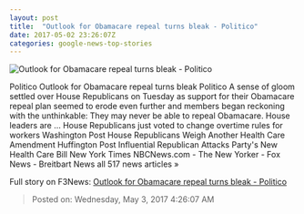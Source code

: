 ```yaml
---
layout: post
title:  "Outlook for Obamacare repeal turns bleak - Politico"
date: 2017-05-02 23:26:07Z
categories: google-news-top-stories
---
```


![Outlook for Obamacare repeal turns bleak - Politico](http://static.politico.com/eb/28/bdfd17894ceea2aca20c9d8cf9d2/170321-paul-ryan-ahca-ap-1160.jpg)

Politico Outlook for Obamacare repeal turns bleak Politico A sense of gloom settled over House Republicans on Tuesday as support for their Obamacare repeal plan seemed to erode even further and members began reckoning with the unthinkable: They may never be able to repeal Obamacare. House leaders are ... House Republicans just voted to change overtime rules for workers Washington Post House Republicans Weigh Another Health Care Amendment Huffington Post Influential Republican Attacks Party's New Health Care Bill New York Times NBCNews.com - The New Yorker - Fox News - Breitbart News all 517 news articles »


Full story on F3News: [Outlook for Obamacare repeal turns bleak - Politico](http://www.f3nws.com/n/EaBKCC)

> Posted on: Wednesday, May 3, 2017 4:26:07 AM
